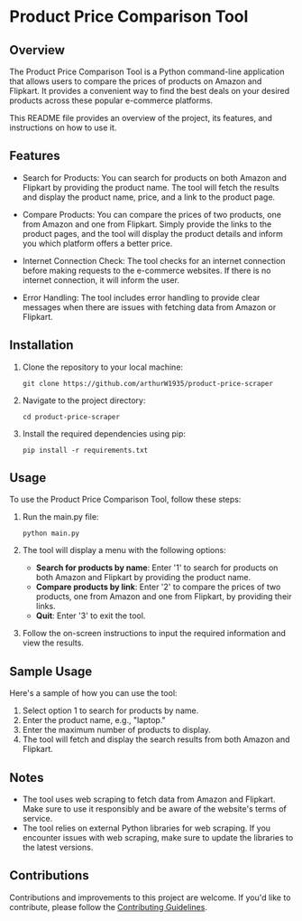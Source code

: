 # Product Price Comparison Tool

## Overview
The Product Price Comparison Tool is a Python command-line application that allows users to compare the prices of products on Amazon and Flipkart. It provides a convenient way to find the best deals on your desired products across these popular e-commerce platforms.

This README file provides an overview of the project, its features, and instructions on how to use it.

## Features
- Search for Products: You can search for products on both Amazon and Flipkart by providing the product name. The tool will fetch the results and display the product name, price, and a link to the product page.

- Compare Products: You can compare the prices of two products, one from Amazon and one from Flipkart. Simply provide the links to the product pages, and the tool will display the product details and inform you which platform offers a better price.

- Internet Connection Check: The tool checks for an internet connection before making requests to the e-commerce websites. If there is no internet connection, it will inform the user.

- Error Handling: The tool includes error handling to provide clear messages when there are issues with fetching data from Amazon or Flipkart.

## Installation
1. Clone the repository to your local machine:
   ```
   git clone https://github.com/arthurW1935/product-price-scraper
   ```

2. Navigate to the project directory:
   ```
   cd product-price-scraper
   ```

3. Install the required dependencies using pip:
   ```
   pip install -r requirements.txt
   ```

## Usage
To use the Product Price Comparison Tool, follow these steps:

1. Run the main.py file:
   ```
   python main.py
   ```

2. The tool will display a menu with the following options:
   - **Search for products by name**: Enter '1' to search for products on both Amazon and Flipkart by providing the product name.
   - **Compare products by link**: Enter '2' to compare the prices of two products, one from Amazon and one from Flipkart, by providing their links.
   - **Quit**: Enter '3' to exit the tool.

3. Follow the on-screen instructions to input the required information and view the results.

## Sample Usage
Here's a sample of how you can use the tool:

1. Select option 1 to search for products by name.
2. Enter the product name, e.g., "laptop."
3. Enter the maximum number of products to display.
4. The tool will fetch and display the search results from both Amazon and Flipkart.

## Notes
- The tool uses web scraping to fetch data from Amazon and Flipkart. Make sure to use it responsibly and be aware of the website's terms of service.
- The tool relies on external Python libraries for web scraping. If you encounter issues with web scraping, make sure to update the libraries to the latest versions.

## Contributions
Contributions and improvements to this project are welcome. If you'd like to contribute, please follow the [Contributing Guidelines](CONTRIBUTING.md).
